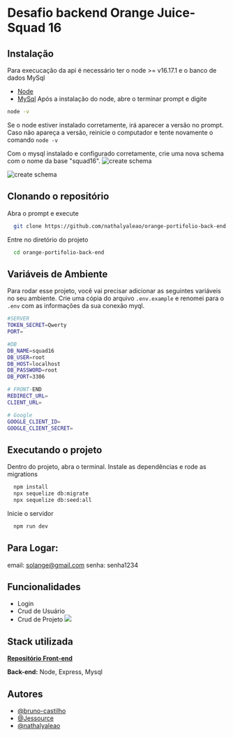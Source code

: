 
# Desafio backend Orange Juice- Squad 16



## Instalação
Para execucação da api é necessário ter o node >= v16.17.1 e o banco de dados MySql
- [Node](https://nodejs.org/en)
- [MySql](https://dev.mysql.com/downloads/)
Após a instalação do node, abre o terminar prompt e digite
```bash
node -v
```
Se o node estiver instalado corretamente, irá aparecer a versão no prompt. Caso não apareça a versão, reinicie o computador e tente novamente o comando ```node -v```

Com o mysql instalado e configurado corretamente, crie uma nova schema com o nome da base "squad16".
![create schema](https://raw.githubusercontent.com/nathalyaleao/orange-portifolio-back-end/main/src/docs/mysqlScreen2.png)

![create schema](https://raw.githubusercontent.com/nathalyaleao/orange-portifolio-back-end/main/src/docs/mysqlScreen.png)
## Clonando o repositório
Abra o prompt e execute

```bash
  git clone https://github.com/nathalyaleao/orange-portifolio-back-end.git
```

Entre no diretório do projeto

```bash
  cd orange-portifolio-back-end
```


## Variáveis de Ambiente

Para rodar esse projeto, você vai precisar adicionar as seguintes variáveis no seu ambiente. Crie uma cópia do arquivo ```.env.example``` e renomei para o ```.env``` com as informações da sua conexão myql.

```bash
#SERVER
TOKEN_SECRET=Qwerty
PORT=

#DB
DB_NAME=squad16
DB_USER=root
DB_HOST=localhost
DB_PASSWORD=root
DB_PORT=3306

# FRONT-END
REDIRECT_URL=
CLIENT_URL=

# Google
GOOGLE_CLIENT_ID=
GOOGLE_CLIENT_SECRET=

```


## Executando o projeto
Dentro do projeto, abra o terminal. Instale as dependências e rode as migrations

```bash
  npm install
  npx sequelize db:migrate
  npx sequelize db:seed:all
```

Inicie o servidor

```bash
  npm run dev
```
## Para Logar:
email: solange@gmail.com
senha: senha1234

## Funcionalidades

- Login
- Crud de Usuário
- Crud de Projeto
![](https://raw.githubusercontent.com/nathalyaleao/orange-portifolio-back-end/main/src/docs/modelagem.png)


## Stack utilizada

[**Repositório Front-end**](https://github.com/bruno-castilho/orange-portfolio-front-end) 

**Back-end:** Node, Express, Mysql


## Autores

- [@bruno-castilho](https://github.com/bruno-castilho)
- [@Jessource](https://github.com/Jessource)
- [@nathalyaleao](https://github.com/nathalyaleao)

